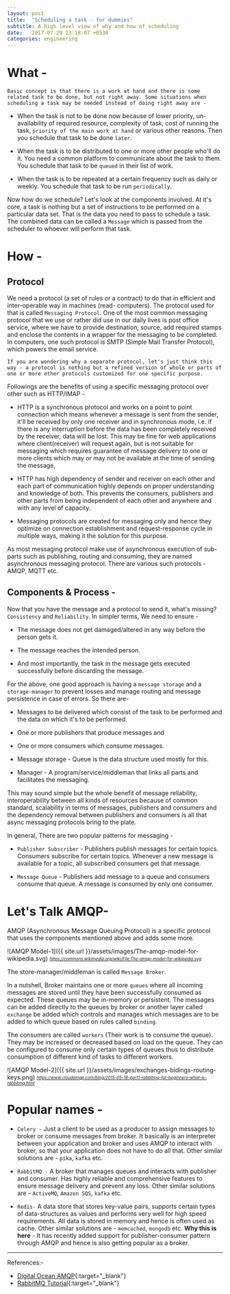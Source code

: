 ```yaml
---
layout: post
title:  "Scheduling a task - for dummies"
subtitle: A high level view of why and how of scheduling
date:   2017-07-29 23:18:07 +0530
categories: engineering
---
```

What -
===
`Basic concept is that there is a work at hand and there is some related task to be done, but not right away. Some situations when scheduling a task may be needed instead of doing right away are -`
* When the task is not to be done now because of lower priority, un-availability of required resource, complexity of task, cost of running the task, ```priority of the main work at hand``` or various other reasons. Then you schedule that task to be done ```later```.

* When the task is to be distributed to one or more other people who'll do it. You need a common platform to communicate about the task to them. You schedule that task to be ```queued``` in their list of work.

* When the task is to be repeated at a certain frequency such as daily or weekly. You schedule that task to be run ```periodically```.

Now how do we schedule? Let's look at the components involved. At it's core, a task is nothing but a set of instructions to be performed on a particular data set. That is the data you need to pass to schedule a task. The combined data can be called a `Message` which is passed from the scheduler to whoever will perform that task.

How -
===

Protocol
---
We need a protocol (a set of rules or a contract) to do that in efficient and inter-operable way in machines (read- computers). The protocol used for that is called `Messaging Protocol`. One of the most common messaging protocol that we use or rather did use in our daily lives is post office service, where we have to provide destination, source, add required stamps and enclose the contents in a wrapper for the messaging to be completed. In computers, one such protocol is SMTP (Simple Mail Transfer Protocol), which powers the email service.

``If you are wondering why a separate protocol, let's just think this way - a protocol is nothing but a refined version of whole or parts of one or more other protocols customized for one specific purpose.``

Followings are the benefits of using a specific messaging protocol over other such as HTTP/IMAP -
* HTTP is a synchronous protocol and works on a point to point connection which means whenever a message is sent from the sender, it'll be received by only one receiver and in synchronous mode, i.e. if there is any interruption before the data has been completely received by the receiver, data will be lost. This may be fine for web applications where client(receiver) will request again, but is not suitable for messaging which requires guarantee of message delivery to one or more clients which may or may not be available at the time of sending the message,

* HTTP has high dependency of sender and receiver on each other and each part of communication highly depends on proper understanding and knowledge of both. This prevents the consumers, publishers and other parts from being independent of each other and anywhere and with any level of capacity.

* Messaging protocols are created for messaging only and hence they optimize on connection establishment and request-response cycle in multiple ways, making it the solution for this purpose.

As most messaging protocol make use of asynchronous execution of sub-parts such as publishing, routing and consuming, they are named asynchronous messaging protocol. There are various such protocols - AMQP, MQTT etc.

Components & Process -
---
Now that you have the message and a protocol to send it, what's missing? `Consistency` and `Reliability`. In simpler terms, We need to ensure -
* The message does not get damaged/altered in any way before the person gets it.

* The message reaches the intended person.

* And most importantly, the task in the message gets executed successfully before discarding the message.

For the above, one good approach is having a `message storage` and a `storage-manager` to prevent losses and manage routing and message persistence in case of errors. So there are-
* Messages to be delivered which consist of the task to be performed and the data on which it's to be performed.

* One or more publishers that produce messages and

* One or more consumers which consume messages.

* Message storage - Queue is the data structure used mostly for this.

* Manager - A program/service/middleman that links all parts and facilitates the messaging.

This may sound simple but the whole benefit of message reliability, interoperability between all kinds of resources because of common standard, scalability in terms of messages, publishers and consumers and the dependency removal between publishers and consumers is all that async messaging protocols bring to the plate.


In general, There are two popular patterns for messaging -

* ```Publisher Subscriber``` - Publishers publish messages for certain topics. Consumers subscribe for certain topics. Whenever a new message is available for a topic, all subscribed consumers get that message.

* ```Message Queue``` - Publishers add message to a queue and consumers consume that queue. A message is consumed by only one consumer.

Let's Talk AMQP-
===
AMQP (Asynchronous Message Queuing Protocol) is a specific protocol that uses the components mentioned above and adds some more.

![AMQP Model-1]({{ site.url }}/assets/images/The-amqp-model-for-wikipedia.svg)
*<sub><sup>https://commons.wikimedia.org/wiki/File:The-amqp-model-for-wikipedia.svg</sup></sub>*

The store-manager/middleman is called ```Message Broker```.

In a nutshell, Broker maintains one or more ```queues``` where all incoming messages are stored until they have been successfully consumed as expected. These queues may be in-memory or persistent. The messages can be added directly to the queues by broker or another layer called ```exchange``` be added which controls and manages which messages are to be added to which queue based on rules called ```binding```.

The consumers are called ```workers``` (Their work is to consume the queue). They may be increased or decreased based on load on the queue. They can be configured to consume only certain types of queues thus to distribute consumption of different kind of tasks to different workers.

![AMQP Model-2]({{ site.url }}/assets/images/exchanges-bidings-routing-keys.png)
*<sub><sup>https://www.cloudamqp.com/blog/2015-05-18-part1-rabbitmq-for-beginners-what-is-rabbitmq.html</sup></sub>*


Popular names -
===

* ```Celery -``` Just a client to be used as a producer to assign messages to broker or consume messages from broker. It basically is an interpreter between your application and broker and uses AMQP to interact with broker, so that your application does not have to do all that. Other similar solutions are - ```pika```, ```kafka``` etc.

* ```RabbitMQ -``` A broker that manages queues and interacts with publisher and consumer. Has highly reliable and comprehensive features to ensure message delivery and prevent any loss. Other similar solutions are - ```ActiveMQ```, ```Amazon SQS```, ```kafka``` etc.

* ```Redis-``` A data store that stores key-value pairs, supports certain types of data-structures as values and performs very well for high speed requirements. All data is stored in memory and hence is often used as cache. Other similar solutions are - ```memcached```, ```mongodb``` etc. __Why this is here__ - It has recently added support for publisher-consumer pattern through AMQP and hence is also getting popular as a broker.


---
References:-
* [Digital Ocean AMQP](https://www.digitalocean.com/community/tutorials/an-advanced-message-queuing-protocol-amqp-walkthrough){:target="_blank"}
* [RabbitMQ Tutorial](https://www.rabbitmq.com/tutorials/tutorial-one-python.html){:target="_blank"}
